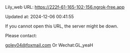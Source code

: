 Lily_web URL: https://222f-61-165-102-156.ngrok-free.app

Updated at: 2024-12-06 00:41:55

If you cannot open this URL, the server might be down.

Please contact: 

goley04@foxmail.com Or Wechat:GL_yeaH